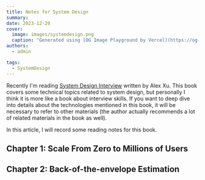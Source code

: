 ```yaml
---
title: Notes for System Design
summary: 
date: 2023-12-20
cover:
  image: images/systemdesign.png
  caption: "Generated using [OG Image Playground by Vercel](https://og-playground.vercel.app/)"
authors:
  - admin

tags:
  - SystemDesign
---
```


Recently I'm reading [System Design Interview](https://www.amazon.co.jp/System-Design-Interview-insiders-Second/dp/B08CMF2CQF) written by Alex Xu. This book covers some technical topics related to system design, but personally I think it is more like a book about interview skills. If you want to deep dive into details about the technologies mentioned in this book, it will be necessary to refer to other materials (the author actually recommends a lot of related materials in the book as well).

In this article, I will record some reading notes for this book.

## Chapter 1: Scale From Zero to Millions of Users

## Chapter 2: Back-of-the-envelope Estimation